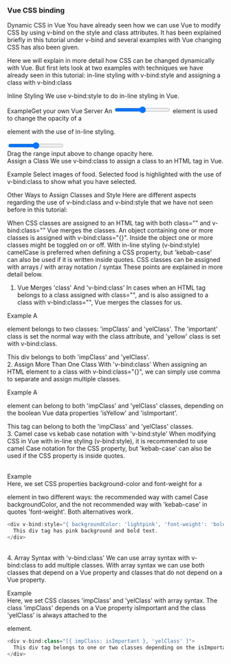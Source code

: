 ### Vue CSS binding 

Dynamic CSS in Vue
You have already seen how we can use Vue to modify CSS by using v-bind on the style and class attributes. It has been explained briefly in this tutorial under v-bind and several examples with Vue changing CSS has also been given.

Here we will explain in more detail how CSS can be changed dynamically with Vue. But first lets look at two examples with techniques we have already seen in this tutorial: in-line styling with v-bind:style and assigning a class with v-bind:class

Inline Styling
We use v-bind:style to do in-line styling in Vue.



ExampleGet your own Vue Server
An <input type="range"> element is used to change the opacity of a <div> element with the use of in-line styling.

<input type="range" v-model="opacityVal">
<div v-bind:style="{ backgroundColor: 'rgba(155,20,20,'+opacityVal+')' }">
  Drag the range input above to change opacity here.
</div>
Assign a Class
We use v-bind:class to assign a class to an HTML tag in Vue.

Example
Select images of food. Selected food is highlighted with the use of v-bind:class to show what you have selected.

<div v-for="(img, index) in images">
  <img v-bind:src="img.url"
       v-on:click="select(index)"
       v-bind:class="{ selClass: img.sel }">
</div>
Other Ways to Assign Classes and Style
Here are different aspects regarding the use of v-bind:class and v-bind:style that we have not seen before in this tutorial:

When CSS classes are assigned to an HTML tag with both class="" and v-bind:class="" Vue merges the classes.
An object containing one or more classes is assigned with v-bind:class="{}". Inside the object one or more classes might be toggled on or off.
With in-line styling (v-bind:style) camelCase is preferred when defining a CSS property, but 'kebab-case' can also be used if it is written inside quotes.
CSS classes can be assigned with arrays / with array notation / syntax
These points are explained in more detail below.

1. Vue Merges 'class' And 'v-bind:class'
In cases when an HTML tag belongs to a class assigned with class="", and is also assigned to a class with v-bind:class="", Vue merges the classes for us.

Example
A <div> element belongs to two classes: 'impClass' and 'yelClass'. The 'important' class is set the normal way with the class attribute, and 'yellow' class is set with v-bind:class.

<div class="impClass" v-bind:class="{yelClass: isYellow}">
  This div belongs to both 'impClass' and 'yelClass'.
</div>
2. Assign More Than One Class With 'v-bind:class'
When assigning an HTML element to a class with v-bind:class="{}", we can simply use comma to separate and assign multiple classes.

Example
A <div> element can belong to both 'impClass' and 'yelClass' classes, depending on the boolean Vue data properties 'isYellow' and 'isImportant'.

<div v-bind:class="{yelClass: isYellow, impClass: isImportant}">
  This tag can belong to both the 'impClass' and 'yelClass' classes.
</div>
3. Camel case vs kebab case notation with 'v-bind:style'
When modifying CSS in Vue with in-line styling (v-bind:style), it is recommended to use camel Case notation for the CSS property, but 'kebab-case' can also be used if the CSS property is inside quotes.

&nbsp;<br>
Example</br>
Here, we set CSS properties background-color and font-weight for a <div> element in two different ways: the recommended way with camel Case backgroundColor, and the not recommended way with 'kebab-case' in quotes 'font-weight'. Both alternatives work.

``` js
<div v-bind:style="{ backgroundColor: 'lightpink', 'font-weight': 'bolder' }">
  This div tag has pink background and bold text.
</div>
```

&nbsp;<br>
4. Array Syntax with 'v-bind:class'
We can use array syntax with v-bind:class to add multiple classes. With array syntax we can use both classes that depend on a Vue property and classes that do not depend on a Vue property.

Example<br>
Here, we set CSS classes 'impClass' and 'yelClass' with array syntax. The class 'impClass' depends on a Vue property isImportant and the class 'yelClass' is always attached to the <div> element.

``` js
<div v-bind:class="[{ impClass: isImportant }, 'yelClass' ]">
  This div tag belongs to one or two classes depending on the isImportant property.
</div>
```
